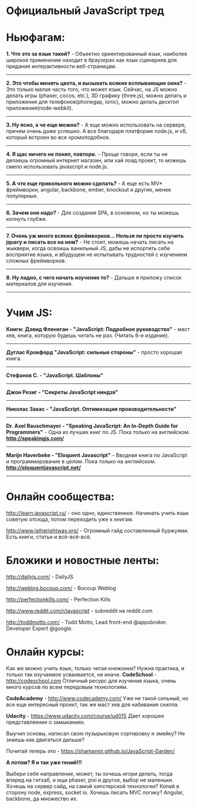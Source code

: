 Официальный JavaScript тред
=========

**Ньюфагам:**
=========
**1. Что это за язык такой?** - Объектно ориентированный язык, наиболее широкое применение находит в браузерах как язык сценариев для придания интерактивности веб-страницам.
___
**2. Это чтобы менять цвета, и вызывать всякие всплывающие окна?** - Это только малая часть того, что может язык. Сейчас, на JS можно делать игры (phaser, cocos, etc.), 3D графику (three.js), можно делать и приложения для телефонов(phonegap, ionic), можно делать десктоп приложения(node-webkit).
___
**3. Ну ясно, а че еще можно?** - А еще можно использовать на сервере, причем очень даже успешно. А все благодаря платформе node.js, и v8, который встроен во все хромоподобное.
___
**4. Я щас ничего не понял, повтори.** - Проще говоря, если ты не делаешь огромный интернет магазин, или хай лоад проект, то можешь смело использовать javascript и node.js.
___
**5. А что еще прикольного можно сделать?** - А еще есть MV* фреймворки, angular, backbone, ember, knockout и другие, менее популярные.
___
**6. Зачем оно надо?** - Для создания SPA, в основном, но ты можешь копнуть глубже.
___
**7. Очень уж много всяких фреймворков... Нельзя ли просто изучить jquery и писать все на нем?** - Не стоит, можешь начать писать на жыквери, когда освоишь ванильный JS, дабы не испортить себе восприятие языка, и вбудущем не испытывать трудностей с изучением сложных фреймворков.
___
**8. Ну ладно, с чего начать изучение то?** - Дальше я приложу список материалов для изучения.
___

**Учим JS:**
=========
**Книги:**
**Дэвид Фленеган - "JavaScript: Подробное руководство"** - маст хев, книга, которую будешь читать не раз. (Читать 6-е издание).
___
**Дуглас Крокфорд "JavaScript: сильные стороны"** - просто хорошая книга.
___
**Стефанов С. - "JavaScript. Шаблоны"**
___
**Джон Резиг - "Секреты JavaScript ниндзя"**
___
**Николас Закас - "JavaScript. Оптимизация производительности"**
___
**Dr. Axel Rauschmayer - "Speaking JavaScript: An In-Depth Guide for Programmers"** - Одна из лучших книг по JS. Пока только на английском.
**http://speakingjs.com/**
___
**Marijn Haverbeke - "Eloquent Javascript"** - Вводная книга по JavaScript и программирование в целом. Пока только на английском.
**http://eloquentjavascript.net/**
___

**Онлайн сообщества:**
=========
http://learn.javascript.ru/ - оно одно, единственное. Начинать учить язык советую отсюда, потом переходить уже к книгам.

http://www.jstherightway.org/ - Огромный гайд составленный буржуями. Есть книги, статьи и всё-всё-всё.

**Бложики и новостные ленты:**
=========
http://dailyjs.com/ - DailyJS

http://weblog.bocoup.com/ - Bocoup Weblog

http://perfectionkills.com/ - Perfection Kills

http://www.reddit.com/r/javascript - subreddit на reddit.com

http://toddmotto.com/ - Todd Motto, Lead front-end @appsbroker. Developer Expert @google.

**Онлайн курсы:**
=========
Как же можно учить язык, только читая книжонки? Нужна практика, и только так изучаемое усваивается, не иначе.
**CodeSchool** - http://codeschool.com
Отличный ресурс для изучения языка, очень много курсов по всем передовым технологиям.

**CodeAcademy** - http://www.codecademy.com/
Уже не такой сильный, но все еще интересный проект, так же маст хев для набивания скилла.

**Udacity** - https://www.udacity.com/course/ud015
Дает хорошее представляение о замыканиях.

Выучил основы, написал свою пузырьковую сортировку и змейку? Не знаешь как двигаться дальше?

Почитай теперь это - https://shamansir.github.io/JavaScript-Garden/

**А потом? Я и так уже гений!!!**

Выбери себе направление, может, ты хочешь игори делать, тогда вперед на гитхаб, и ищи phaser, pixi и другое, выбор не маленьки. Хочешь на сервер сайд, на самой хипстерской технологии? Копай в сторону node, express, socket io.
Хочешь писать MVC логику? Angular, backbone, да множество их.
